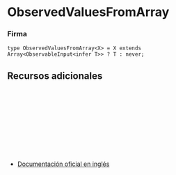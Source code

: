 # ObservedValuesFromArray

### Firma

`type ObservedValuesFromArray<X> = X extends Array<ObservableInput<infer T>> ? T : never;`

## Recursos adicionales

<a target="_blank" href="https://github.com/ReactiveX/rxjs/blob/6.5.5/src/internal/types.ts#L102-L103">
<svg>
  <use xlink:href="/assets/icons/source.svg#source-code"></use>
</svg>
</a>
</div>

- <a target="_blank" href="https://rxjs.dev/api/index/type-alias/ObservedValuesFromArray">Documentación oficial en inglés</a>
